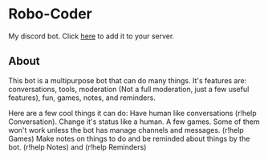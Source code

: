 # Robo-Coder

My discord bot. Click [here](https://discordapp.com/oauth2/authorize?client_id=639607732202110977&permissions=0&scope=bot) to add it
to your server.

## About

This bot is a multipurpose bot that can do many things. It's features are: conversations, tools, moderation (Not a full moderation, just a few useful features), fun, games, notes, and reminders.

Here are a few cool things it can do: Have human like conversations (r!help Conversation). Change it's status like a human. A few games. Some of them won't work unless the bot has manage channels and messages. (r!help Games) Make notes on things to do and be reminded about things by the bot. (r!help Notes) and (r!help Reminders)
